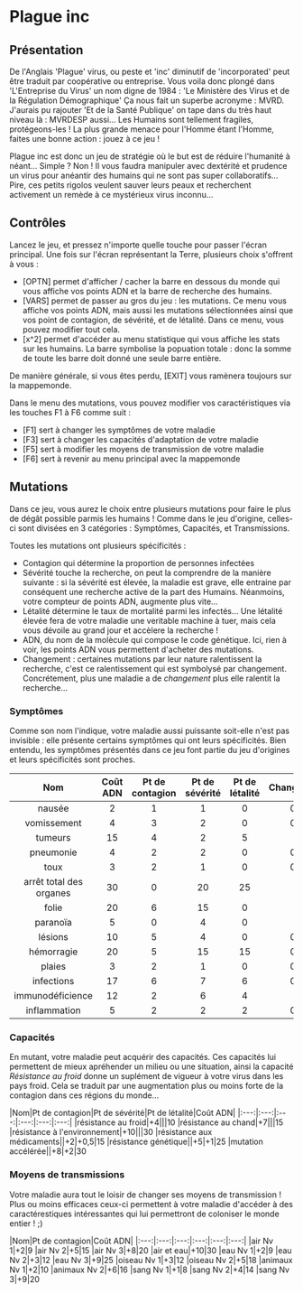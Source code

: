 # Plague inc

## Présentation

De l'Anglais 'Plague' virus, ou peste et 'inc' diminutif de 'incorporated' peut être traduit par coopérative ou entreprise. Vous voila donc plongé dans 'L'Entreprise du Virus' un nom digne de 1984 : 'Le Ministère des Virus et de la Régulation Démographique' Ça nous fait un superbe acronyme : MVRD. J'aurais pu rajouter 'Et de la Santé Publique' on tape dans du très haut niveau là : MVRDESP aussi… Les Humains sont tellement fragiles, protégeons-les ! La plus grande menace pour l'Homme étant l'Homme, faites une bonne action : jouez à ce jeu !

Plague inc est donc un jeu de stratégie où le but est de réduire l'humanité à néant… Simple ? Non ! Il vous faudra manipuler avec dextérité et prudence un virus pour anéantir des humains qui ne sont pas super collaboratifs… Pire, ces petits rigolos veulent sauver leurs peaux et recherchent activement un remède à ce mystérieux virus inconnu…

## Contrôles

Lancez le jeu,  et pressez n'importe quelle touche pour passer l'écran principal. Une fois sur l'écran représentant la Terre, plusieurs choix s'offrent à vous : 
  - [OPTN] permet d'afficher / cacher la barre en dessous du monde qui vous affiche vos points ADN et la barre de recherche des humains.
  - [VARS] permet de passer au gros du jeu : les mutations. Ce menu vous affiche vos points ADN, mais aussi les mutations sélectionnées ainsi que vos point de contagion, de sévérité, et de létalité. Dans ce menu, vous pouvez modifier tout cela.
  - [x^2] permet d'accéder  au menu statistique qui vous affiche les stats sur les humains. La barre symbolise la popuation totale : donc la somme de toute les barre doit donné une seule barre entière.

De manière générale, si vous êtes perdu, [EXIT] vous ramènera toujours sur la mappemonde.

Dans le menu des mutations, vous pouvez modifier vos caractéristiques via les touches F1 à F6 comme suit : 
 - [F1] sert à changer les symptômes de votre maladie
 - [F3] sert à changer les capacités d'adaptation de votre maladie
 - [F5] sert à modifier les moyens de transmission de votre maladie
 - [F6] sert à revenir au menu principal avec la mappemonde

## Mutations

Dans ce jeu, vous aurez  le choix entre plusieurs mutations pour faire le plus de dégât possible parmis les humains ! Comme dans le jeu d'origine, celles-ci sont divisées en 3 catégories : Symptômes, Capacités, et Transmissions.

Toutes les mutations ont plusieurs spécificités :
 - Contagion qui détermine la proportion de personnes infectées
 - Sévérité touche la recherche, on peut la comprendre de la manière suivante : si la sévérité est élevée, la maladie est grave, elle entraine par conséquent une recherche active de la part des Humains. Néanmoins, votre compteur de points ADN, augmente plus vite…
 - Létalité détermine le taux de mortalité parmi les infectés… Une létalité élevée fera de votre maladie une veritable machine à tuer, mais cela vous dévoile au grand jour et accèlere la recherche !
 - ADN, du nom de la molècule qui compose le code génétique. Ici, rien à voir, les points ADN vous permettent d'acheter des mutations.
 - Changement : certaines mutations par leur nature ralentissent la recherche, c'est ce ralentissement qui est symbolysé par changement. Concrétement, plus une maladie a de *changement* plus elle ralentit la recherche…

### Symptômes

Comme son nom l'indique, votre maladie aussi puissante soit-elle n'est pas invisible : elle présente certains symptômes qui ont leurs spécificités. Bien entendu, les symptômes présentés dans ce jeu font partie du jeu d'origines et leurs spécificités sont proches.

|Nom|Coût ADN|Pt de contagion|Pt de sévérité|Pt de létalité|Changement|
|:---:|:---:|:---:|:---:|:---:|:---:|
|nausée|2|1|1|0|0,5
|vomissement|4|3|2|0|0,5
|tumeurs|15|4|2|5|1
|pneumonie|4|2|2|0|0,5
|toux|3|2|1|0|0,5
|arrêt total des organes|30|0|20|25|2
|folie|20|6|15|0|2
|paranoïa|5|0|4|0|1
|lésions|10|5|4|0|0,5
|hémorragie|20|5|15|15|0,5
|plaies|3|2|1|0|0,5
|infections|17|6|7|6|0,5
|immunodéficience|12|2|6|4|1
|inflammation|5|2|2|2|0,5

### Capacités

En mutant, votre maladie peut acquérir des capacités. Ces capacités lui permettent de mieux apréhender un milieu ou une situation, ainsi la capacité *Résistance au froid* donne un suplément de vigueur à votre virus dans les pays froid. Cela se traduit par une augmentation plus ou moins forte de la contagion dans ces régions du monde…

|Nom|Pt de contagion|Pt de sévérité|Pt de létalité|Coût ADN|
|:---:|:---:|:---:|:---:|:---:|:---:|
|résistance au froid|+4|||10
|résistance au chand|+7|||15
|résistance à l'environnement|+10|||30
|résistance aux médicaments||+2|+0,5|15
|résistance génétique||+5|+1|25
|mutation accélérée||+8|+2|30

### Moyens de transmissions

Votre maladie aura tout le loisir de changer ses moyens de transmission ! Plus ou moins efficaces ceux-ci permettent à votre maladie d'accéder à des caractérestiques intéressantes qui lui permettront de coloniser le monde entier ! ;)

|Nom|Pt de contagion|Coût ADN|
|:---:|:---:|:---:|:---:|:---:|:---:|
|air Nv 1|+2|9
|air Nv 2|+5|15
|air Nv 3|+8|20
|air et eau|+10|30
|eau Nv 1|+2|9
|eau Nv 2|+3|12
|eau Nv 3|+9|25
|oiseau Nv 1|+3|12
|oiseau Nv 2|+5|18
|animaux Nv 1|+2|10
|animaux Nv 2|+6|16
|sang Nv 1|+1|8
|sang Nv 2|+4|14
|sang Nv 3|+9|20
